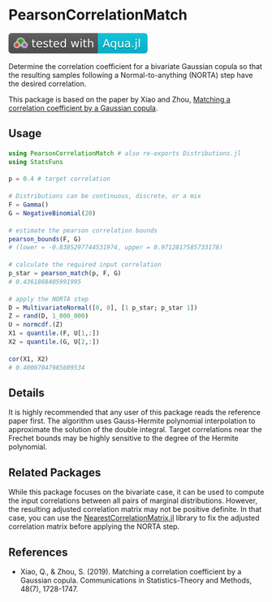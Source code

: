 # PearsonCorrelationMatch

[![Aqua QA](https://raw.githubusercontent.com/JuliaTesting/Aqua.jl/master/badge.svg)](https://github.com/JuliaTesting/Aqua.jl)

Determine the correlation coefficient for a bivariate Gaussian copula so that the resulting samples following a Normal-to-anything (NORTA) step have the desired correlation.

This package is based on the paper by Xiao and Zhou, [Matching a correlation coefficient by a Gaussian copula](https://doi.org/10.1080/03610926.2018.1439962).


## Usage

```julia
using PearsonCorrelationMatch # also re-exports Distributions.jl
using StatsFuns

p = 0.4 # target correlation

# Distributions can be continuous, discrete, or a mix
F = Gamma()
G = NegativeBinomial(20)

# estimate the pearson correlation bounds
pearson_bounds(F, G)
# (lower = -0.8385297744531974, upper = 0.9712817585733178)

# calculate the required input correlation
p_star = pearson_match(p, F, G)
# 0.4361868405991995

# apply the NORTA step
D = MultivariateNormal([0, 0], [1 p_star; p_star 1])
Z = rand(D, 1_000_000)
U = normcdf.(Z)
X1 = quantile.(F, U[1,:])
X2 = quantile.(G, U[2,:])

cor(X1, X2)
# 0.40007047985609534
```

## Details

It is highly recommended that any user of this package reads the reference paper first. The algorithm uses Gauss-Hermite polynomial interpolation to approximate the solution of the double integral. Target correlations near the Frechet bounds may be highly sensitive to the degree of the Hermite polynomial.

## Related Packages

While this package focuses on the bivariate case, it can be used to compute the input correlations between all pairs of marginal distributions. However, the resulting adjusted correlation matrix may not be positive definite. In that case, you can use the [NearestCorrelationMatrix.jl](https://github.com/adknudson/NearestCorrelationMatrix.jl) library to fix the adjusted correlation matrix before applying the NORTA step.

## References

* Xiao, Q., & Zhou, S. (2019). Matching a correlation coefficient by a Gaussian copula. Communications in Statistics-Theory and Methods, 48(7), 1728-1747.